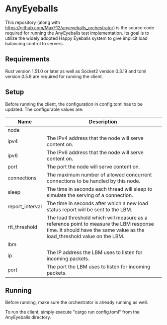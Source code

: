 # AnyEyeballs

This repository (along with https://github.com/MaxF12/anyeyeballs_orchestrator) is the source code required for running the AnyEyeballs test implementation.
Its goal is to utilize the widely adopted Happy Eyeballs system to give implicit load balancing control to servers. 

## Requirements
Rust version 1.51.0 or later as well as Socket2 version 0.3.19 and toml version 0.5.8 are required for running the client.
## Setup
Before running the client, the configuration in config.toml has to be updated. The configurable values are:

| Name             | Description                                                                                                                                                         |
|------------------|---------------------------------------------------------------------------------------------------------------------------------------------------------------------|
| node             |                                                                                                                                                                     |
| ipv4             | The IPv4 address that the node will serve content on.                                                                                                               |
| ipv6             | The IPv6 address that the node will serve content on.                                                                                                               |
| port             | The port the node will serve content on.                                                                                                                            |
| connections      | The maximum number of allowed concurrent connections to be handled by this node.                                                                                    |
| sleep            | The time in seconds each thread will sleep to simulate the serving of a connection.                                                                                 |
| report\_interval | The time in seconds after which a new load status report will be sent to the LBM.                                                                                   |
| rtt\_threshold   | The load threshold which will measure as a reference point to measure the LBM response time. It should have the same value as the load\_threshold value on the LBM. |
| lbm              |                                                                                                                                                                     |
| ip               | The IP address the LBM uses to listen for incoming packets.                                                                                                         |
| port             | The port the LBM uses to listen for incoming packets.                                                                                                               |

## Running
Before running, make sure the orchestrator is already running as well. 

To run the client, simply execute "cargo run config.toml" from the AnyEyeballs directory. 
